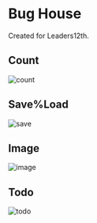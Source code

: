 # Bug House

Created for Leaders12th.
 
## Count
![count](https://user-images.githubusercontent.com/25949472/85318322-bb92b880-b4fa-11ea-8493-741a1b5a339c.gif)

## Save%Load
![save](https://user-images.githubusercontent.com/25949472/85318337-c2213000-b4fa-11ea-9dc3-e24b3f69a0f1.gif)

## Image
![image](https://user-images.githubusercontent.com/25949472/85318485-07ddf880-b4fb-11ea-85f5-dc66ff8d1127.gif)

## Todo
![todo](https://user-images.githubusercontent.com/25949472/85318352-c8afa780-b4fa-11ea-9e1b-df8139cbe2fd.gif)

